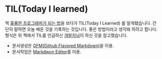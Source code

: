 # TIL(Today I learned)
 책 [훌륭한 프로그래머가 되는 법](https://books.google.co.kr/books?id=51sxDAAAQBAJ&pg=PA418&dq=%ED%9B%8C%EB%A5%AD%ED%95%9C+%ED%94%84%EB%A1%9C%EA%B7%B8%EB%9E%98%EB%A8%B8%EA%B0%80+%EB%90%98%EB%8A%94+%EB%B2%95&hl=ko&sa=X&redir_esc=y#v=onepage&q&f=false)을 보다가 TIL(Today I Learned) 를 알게됐습니다. 간단히 말하면 오늘 배운 것을 기록하는 것입니다. 좋은 방법이라고 생각돼 하려고 합니다. 형식은 위 책에서 TIL를 언급하신 [개발자님](https://github.com/milooy/TIL)이 하신 것을 참고했습니다.
 
 * 문서생성은 [GFM(Github Flavored Markdown)](https://guides.github.com/features/mastering-markdown/)을 이용.
 * 문서작업은 [Markdwon Editor](https://jbt.github.io/markdown-editor)를 이용. 
